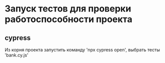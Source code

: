 # Запуск тестов для проверки работоспособности проекта

## cypress

Из корня проекта запустить команду  'npx cypress open', выбрать тесты 'bank.cy.js'
